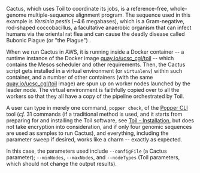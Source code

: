 Cactus, which uses Toil to coordinate its jobs, is a reference-free, whole-genome multiple-sequence alignment program.
The sequence used in this example is *Yersinia pestis* (~4.6 megabases), which is a Gram-negative, rod-shaped coccobacillus, a facultative anaerobic organism that can infect humans via the oriental rat flea and can cause the deadly disease called Bubonic Plague (or "the Plague") . 

When we run Cactus in AWS, it is running inside a Docker container -- a runtime instance of the Docker image [quay.io/ucsc_cgl/toil](quay.io/ucsc_cgl/toil) -- which contains the Mesos scheduler and other requirements. 
Then, the Cactus script gets installed in a virtual environment (or `virtualenv`) within such container, and a number of other containers (with the same [quay.io/ucsc_cgl/toil](quay.io/ucsc_cgl/toil) image) are spun up on worker nodes launched by the leader node. 
The virtual environment is faithfully copied over to all the workers so that they all have a copy of the pipeline orchestrated by Toil.

A user can type in merely one command, `popper check`, of the [Popper CLI](https://github.com/systemslab/popper/tree/master/popper#install) tool (*cf.* 31 commands (if a traditional method is used, and it starts from preparing for and installing the Toil software, see [Toil - Installation](https://toil.readthedocs.io/en/3.12.0/gettingStarted/install.html), but does not take encryption into consideration, and if only four genomic sequences are used as samples to run Cactus), and everything, including the parameter sweep if desired, works like a charm -- exactly as expected.

In this case, the parameters used include `--configFile` (a Cactus parameter); `--minNodes`, `--maxNodes`, and `--nodeTypes` (Toil parameters, which should not change the output results).

